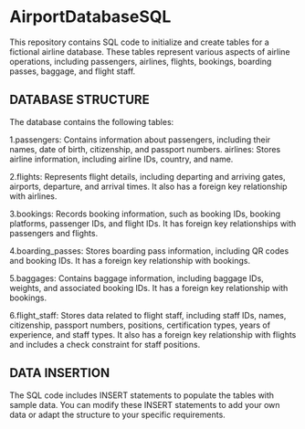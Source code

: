 # AirportDatabaseSQL

This repository contains SQL code to initialize and create tables for a fictional airline database. These tables represent various aspects of airline operations, including passengers, airlines, flights, bookings, boarding passes, baggage, and flight staff.

## DATABASE STRUCTURE 

The database contains the following tables:

1.passengers: Contains information about passengers, including their names, date of birth, citizenship, and passport numbers. airlines: Stores airline information, including airline IDs, country, and name.

2.flights: Represents flight details, including departing and arriving gates, airports, departure, and arrival times. It also has a foreign key relationship with airlines.

3.bookings: Records booking information, such as booking IDs, booking platforms, passenger IDs, and flight IDs. It has foreign key relationships with passengers and flights.

4.boarding_passes: Stores boarding pass information, including QR codes and booking IDs. It has a foreign key relationship with bookings.

5.baggages: Contains baggage information, including baggage IDs, weights, and associated booking IDs. It has a foreign key relationship with bookings.

6.flight_staff: Stores data related to flight staff, including staff IDs, names, citizenship, passport numbers, positions, certification types, years of experience, and staff types. It also has a foreign key relationship with flights and includes a check constraint for staff positions.

## DATA INSERTION 

The SQL code includes INSERT statements to populate the tables with sample data. You can modify these INSERT statements to add your own data or adapt the structure to your specific requirements.
